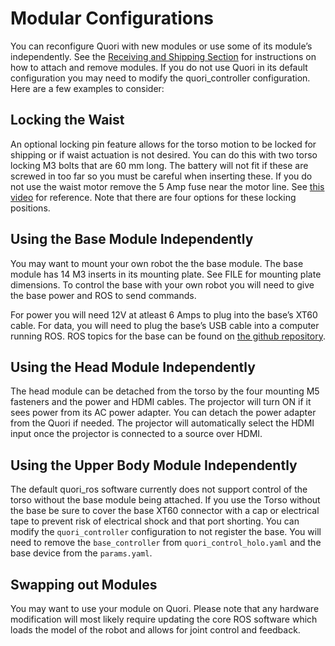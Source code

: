 # Modular Configurations

You can reconfigure Quori with new modules or use some of its module’s independently. See the [Receiving and Shipping Section](../setup/shipment.md) for instructions on how to attach and remove modules. If you do not use Quori in its default configuration you may need to modify the quori_controller configuration. Here are a few examples to consider:

## Locking the Waist

An optional locking pin feature allows for the torso motion to be locked for shipping or if waist actuation is not desired. You can do this with two torso locking M3 bolts that are 60 mm long. The battery will not fit if these are screwed in too far so you must be careful when inserting these. If you do not use the waist motor remove the 5 Amp fuse near the motor line. See [this video](https://photos.app.goo.gl/qkKNyzurEaRbXw3x9) for reference. Note that there are four options for these locking positions.

## Using the Base Module Independently

You may want to mount your own robot the the base module. The base module has 14 M3 inserts in its mounting plate. See FILE for mounting plate dimensions. To control the base with your own robot you will need to give the base power and ROS to send commands.

For power you will need 12V at atleast 6 Amps to plug into the base’s XT60 cable. For data, you will need to plug the base’s USB cable into a computer running ROS. ROS topics for the base can be found on [the github repository](https://github.com/Quori-Robot/quori_base_embedded).

## Using the Head Module Independently

The head module can be detached from the torso by the four mounting M5 fasteners and the power and HDMI cables. The projector will turn ON if it sees power from its AC power adapter. You can detach the power adapter from the Quori if needed. The projector will automatically select the HDMI input once the projector is connected to a source over HDMI.

## Using the Upper Body Module Independently

The default quori_ros software currently does not support control of the torso without the base module being attached. If you use the Torso without the base be sure to cover the base XT60 connector with a cap or electrical tape to prevent risk of electrical shock and that port shorting. You can modify the `quori_controller` configuration to not register the base. You will need to remove the `base_controller` from `quori_control_holo.yaml` and the base device from the `params.yaml`.

## Swapping out Modules

You may want to use your module on Quori. Please note that any hardware modification will most likely require updating the core ROS software which loads the model of the robot and allows for joint control and feedback.
